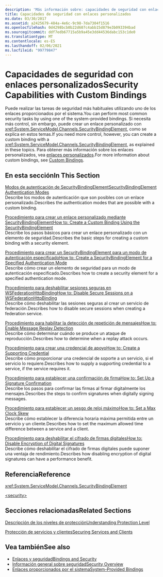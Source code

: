 ```yaml
---
description: 'Más información sobre: capacidades de seguridad con enlaces personalizados'
title: Capacidades de seguridad con enlaces personalizados
ms.date: 03/30/2017
ms.assetid: a2425679-484a-4e6c-9c98-7da7304f1516
ms.openlocfilehash: 0d4298bcb0b22d607c4abb15d879e3b093394bad
ms.sourcegitcommit: ddf7edb67715a5b9a45e3dd44536dabc153c1de0
ms.translationtype: MT
ms.contentlocale: es-ES
ms.lasthandoff: 02/06/2021
ms.locfileid: "99779847"
---
```

# <a name="security-capabilities-with-custom-bindings"></a><span data-ttu-id="2ee8c-103">Capacidades de seguridad con enlaces personalizados</span><span class="sxs-lookup"><span data-stu-id="2ee8c-103">Security Capabilities with Custom Bindings</span></span>

<span data-ttu-id="2ee8c-104">Puede realizar las tareas de seguridad más habituales utilizando uno de los enlaces proporcionados por el sistema.</span><span class="sxs-lookup"><span data-stu-id="2ee8c-104">You can perform most common security tasks by using one of the system-provided bindings.</span></span> <span data-ttu-id="2ee8c-105">Si necesita más control, sin embargo, puede crear un enlace personalizado con <xref:System.ServiceModel.Channels.SecurityBindingElement>, como se explica en estos temas.</span><span class="sxs-lookup"><span data-stu-id="2ee8c-105">If you need more control, however, you can create a custom binding with a <xref:System.ServiceModel.Channels.SecurityBindingElement>, as explained in these topics.</span></span> <span data-ttu-id="2ee8c-106">Para obtener más información sobre los enlaces personalizados, vea [enlaces personalizados](../extending/custom-bindings.md).</span><span class="sxs-lookup"><span data-stu-id="2ee8c-106">For more information about custom bindings, see [Custom Bindings](../extending/custom-bindings.md).</span></span>  
  
## <a name="in-this-section"></a><span data-ttu-id="2ee8c-107">En esta sección</span><span class="sxs-lookup"><span data-stu-id="2ee8c-107">In This Section</span></span>  

 [<span data-ttu-id="2ee8c-108">Modos de autenticación de SecurityBindingElement</span><span class="sxs-lookup"><span data-stu-id="2ee8c-108">SecurityBindingElement Authentication Modes</span></span>](securitybindingelement-authentication-modes.md)  
 <span data-ttu-id="2ee8c-109">Describe los modos de autenticación que son posibles con un enlace personalizado.</span><span class="sxs-lookup"><span data-stu-id="2ee8c-109">Describes the authentication modes that are possible with a custom binding.</span></span>  
  
 [<span data-ttu-id="2ee8c-110">Procedimiento para crear un enlace personalizado mediante SecurityBindingElement</span><span class="sxs-lookup"><span data-stu-id="2ee8c-110">How to: Create a Custom Binding Using the SecurityBindingElement</span></span>](how-to-create-a-custom-binding-using-the-securitybindingelement.md)  
 <span data-ttu-id="2ee8c-111">Describe los pasos básicos para crear un enlace personalizado con un elemento de seguridad.</span><span class="sxs-lookup"><span data-stu-id="2ee8c-111">Describes the basic steps for creating a custom binding with a security element.</span></span>  
  
 [<span data-ttu-id="2ee8c-112">Procedimiento para crear un SecurityBindingElement para un modo de autenticación especificado</span><span class="sxs-lookup"><span data-stu-id="2ee8c-112">How to: Create a SecurityBindingElement for a Specified Authentication Mode</span></span>](how-to-create-a-securitybindingelement-for-a-specified-authentication-mode.md)  
 <span data-ttu-id="2ee8c-113">Describe cómo crear un elemento de seguridad para un modo de autenticación especificado.</span><span class="sxs-lookup"><span data-stu-id="2ee8c-113">Describes how to create a security element for a specified authentication mode.</span></span>  
  
 [<span data-ttu-id="2ee8c-114">Procedimiento para deshabilitar sesiones seguras en WSFederationHttpBinding</span><span class="sxs-lookup"><span data-stu-id="2ee8c-114">How to: Disable Secure Sessions on a WSFederationHttpBinding</span></span>](how-to-disable-secure-sessions-on-a-wsfederationhttpbinding.md)  
 <span data-ttu-id="2ee8c-115">Describe cómo deshabilitar las sesiones seguras al crear un servicio de federación.</span><span class="sxs-lookup"><span data-stu-id="2ee8c-115">Describes how to disable secure sessions when creating a federation service.</span></span>  
  
 [<span data-ttu-id="2ee8c-116">Procedimiento para habilitar la detección de repetición de mensajes</span><span class="sxs-lookup"><span data-stu-id="2ee8c-116">How to: Enable Message Replay Detection</span></span>](how-to-enable-message-replay-detection.md)  
 <span data-ttu-id="2ee8c-117">Describe cómo determinar cuándo se produce un ataque de reproducción.</span><span class="sxs-lookup"><span data-stu-id="2ee8c-117">Describes how to determine when a replay attack occurs.</span></span>  
  
 [<span data-ttu-id="2ee8c-118">Procedimiento para crear una credencial de apoyo</span><span class="sxs-lookup"><span data-stu-id="2ee8c-118">How to: Create a Supporting Credential</span></span>](how-to-create-a-supporting-credential.md)  
 <span data-ttu-id="2ee8c-119">Describe cómo proporcionar una credencial de soporte a un servicio, si el servicio lo requiere.</span><span class="sxs-lookup"><span data-stu-id="2ee8c-119">Describes how to supply a supporting credential to a service, if the service requires it.</span></span>  
  
 [<span data-ttu-id="2ee8c-120">Procedimiento para establecer una confirmación de firma</span><span class="sxs-lookup"><span data-stu-id="2ee8c-120">How to: Set Up a Signature Confirmation</span></span>](how-to-set-up-a-signature-confirmation.md)  
 <span data-ttu-id="2ee8c-121">Describe los pasos para confirmar las firmas al firmar digitalmente los mensajes.</span><span class="sxs-lookup"><span data-stu-id="2ee8c-121">Describes the steps to confirm signatures when digitally signing messages.</span></span>  
  
 [<span data-ttu-id="2ee8c-122">Procedimiento para establecer un sesgo de reloj máximo</span><span class="sxs-lookup"><span data-stu-id="2ee8c-122">How to: Set a Max Clock Skew</span></span>](how-to-set-a-max-clock-skew.md)  
 <span data-ttu-id="2ee8c-123">Describe cómo establecer la diferencia horaria máxima permitida entre un servicio y un cliente.</span><span class="sxs-lookup"><span data-stu-id="2ee8c-123">Describes how to set the maximum allowed time difference between a service and a client.</span></span>  
  
 [<span data-ttu-id="2ee8c-124">Procedimiento para deshabilitar el cifrado de firmas digitales</span><span class="sxs-lookup"><span data-stu-id="2ee8c-124">How to: Disable Encryption of Digital Signatures</span></span>](how-to-disable-encryption-of-digital-signatures.md)  
 <span data-ttu-id="2ee8c-125">Describe cómo deshabilitar el cifrado de firmas digitales puede suponer una ventaja de rendimiento.</span><span class="sxs-lookup"><span data-stu-id="2ee8c-125">Describes how disabling encryption of digital signatures can have a performance benefit.</span></span>  
  
## <a name="reference"></a><span data-ttu-id="2ee8c-126">Referencia</span><span class="sxs-lookup"><span data-stu-id="2ee8c-126">Reference</span></span>  

 <xref:System.ServiceModel.Channels.SecurityBindingElement>  
  
 [\<security>](../../configure-apps/file-schema/wcf/security-of-custombinding.md)  
  
## <a name="related-sections"></a><span data-ttu-id="2ee8c-127">Secciones relacionadas</span><span class="sxs-lookup"><span data-stu-id="2ee8c-127">Related Sections</span></span>  

 [<span data-ttu-id="2ee8c-128">Descripción de los niveles de protección</span><span class="sxs-lookup"><span data-stu-id="2ee8c-128">Understanding Protection Level</span></span>](../understanding-protection-level.md)  
  
 [<span data-ttu-id="2ee8c-129">Protección de servicios y clientes</span><span class="sxs-lookup"><span data-stu-id="2ee8c-129">Securing Services and Clients</span></span>](securing-services-and-clients.md)  
  
## <a name="see-also"></a><span data-ttu-id="2ee8c-130">Vea también</span><span class="sxs-lookup"><span data-stu-id="2ee8c-130">See also</span></span>

- [<span data-ttu-id="2ee8c-131">Enlaces y seguridad</span><span class="sxs-lookup"><span data-stu-id="2ee8c-131">Bindings and Security</span></span>](bindings-and-security.md)
- [<span data-ttu-id="2ee8c-132">Información general sobre seguridad</span><span class="sxs-lookup"><span data-stu-id="2ee8c-132">Security Overview</span></span>](security-overview.md)
- [<span data-ttu-id="2ee8c-133">Enlaces proporcionados por el sistema</span><span class="sxs-lookup"><span data-stu-id="2ee8c-133">System-Provided Bindings</span></span>](../system-provided-bindings.md)
